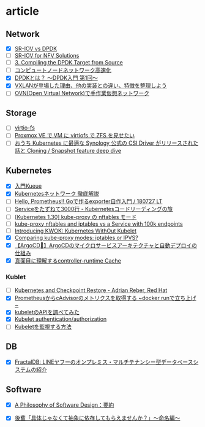 # article
## Network
- [x] [SR-IOV vs DPDK](https://qiita.com/cchen/items/b9e88bdbd70239965a3e)
- [ ] [SR-IOV for NFV Solutions](https://cupdf.com/document/sr-iov-for-nfv-solutions-intel-7-sr-iov-for-nfv-solutions-practical-considerations.html?page=1)
- [ ] [3. Compiling the DPDK Target from Source](https://doc.dpdk.org/guides/linux_gsg/build_dpdk.html#compiling-and-installing-dpdk-system-wide)
- [ ] [コンピュートノードネットワーク高速化](https://vos.line-scdn.net/landpress-content-v2_1761/1667294893910.pdf)
- [x] [DPDKとは？ ～DPDK入門 第1回～](https://www.ntt-tx.co.jp/column/dpdk_blog/20180920/)
- [x] [VXLANが登場した理由、他の実装との違い、特徴を整理しよう](https://atmarkit.itmedia.co.jp/ait/spv/1412/03/news009.html)
- [ ] [OVN(Open Virtual Network)で手作業仮想ネットワーク](https://zenn.dev/callus_corn/articles/fb921908ec357d)

## Storage
- [ ] [virtio-fs](https://static.sched.com/hosted_files/kvmforum2019/ff/virtio-fs_%20A%20Shared%20File%20System%20for%20Virtual%20Machines.pdf)
- [ ] [Proxmox VE で VM に virtiofs で ZFS を見せたい](https://akam1o.hatenablog.jp/entry/2023/09/18/210153)
- [ ] [おうち Kubernetes に最適な Synology 公式の CSI Driver がリリースされた話と Cloning / Snapshot feature deep dive](https://amsy810.hateblo.jp/entry/2021/12/01/061430)

## Kubernetes
- [x] [入門Kueue](https://gihyo.jp/article/2022/10/kubernetes-cloudnative-topics-03)
- [x] [Kubernetesネットワーク 徹底解説](https://zenn.dev/taisho6339/books/fc6facfb640d242dc7ec/viewer/9187c6)
- [ ] [Hello, Prometheus!! Goで作るexporter自作入門 / 180727 LT](https://speakerdeck.com/kaznishi/180727-lt)
- [ ] [Serviceをたずねて3000行 - Kubernetesコードリーディングの旅](https://zenn.dev/ryusa/articles/3000-lines-in-search-of-service)
- [ ] [[Kubernetes 1.30] kube-proxy の nftables モード](https://zenn.dev/toversus/articles/dcb888d73f0615)
- [ ] [kube-proxy nftables and iptables vs a Service with 100k endpoints](https://gist.github.com/aojea/f9ca1a51e2afd03621744c95bfdab5b8)
- [ ] [Introducing KWOK: Kubernetes WithOut Kubelet](https://kubernetes.io/blog/2023/03/01/introducing-kwok/)
- [x] [Comparing kube-proxy modes: iptables or IPVS?](https://www.tigera.io/blog/comparing-kube-proxy-modes-iptables-or-ipvs/)
- [x] [【ArgoCD🐙】ArgoCDのマイクロサービスアーキテクチャと自動デプロイの仕組み](https://hiroki-hasegawa.hatenablog.jp/entry/2023/05/02/145115)
- [x] [真面目に理解するcontroller-runtime Cache](https://zenn.dev/shuheiktgw/articles/129c26e74750e2)

### Kublet
- [ ] [Kubernetes and Checkpoint Restore - Adrian Reber, Red Hat](https://www.youtube.com/watch?v=0RUDoTi-Lw4)
- [x] [PrometheusからcAdvisorのメトリクスを取得する ~docker runで立ち上げ~](https://qiita.com/FY0323/items/554acc3b497b6a4c8015)
- [x] [kubeletのAPIを調べてみた](https://zenn.dev/hhiroshell/articles/getting-started-with-kubelet-api)
- [x] [Kubelet authentication/authorization](https://kubernetes.io/docs/reference/access-authn-authz/kubelet-authn-authz/)
- [ ] [Kubeletを監視する方法](https://sysdig.jp/blog/how-to-monitor-kubelet/)

## DB
- [x] [FractalDB: LINEヤフーのオンプレミス・マルチテナンシー型データベースシステムの紹介](https://techblog.lycorp.co.jp/ja/20240516b)

## Software
- [x] [A Philosophy of Software Design：要約](https://qiita.com/immrshc/items/73f9a9c5d7453273e371)
- [x] [後輩「具体じゃなくて抽象に依存してもらえませんか？」〜命名編〜](https://qiita.com/Yametaro/items/caf16bd79402b1c820e6)

